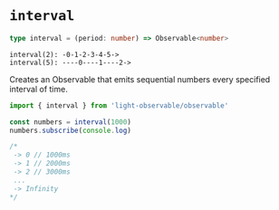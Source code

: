 # `interval`
```typescript
type interval = (period: number) => Observable<number>
```

```
interval(2): -0-1-2-3-4-5->
interval(5): ----0----1----2->
```

Creates an Observable that emits sequential numbers every specified interval of time.

```typescript
import { interval } from 'light-observable/observable'

const numbers = interval(1000)
numbers.subscribe(console.log)

/*
 -> 0 // 1000ms
 -> 1 // 2000ms
 -> 2 // 3000ms
 ...
 -> Infinity
*/
```
